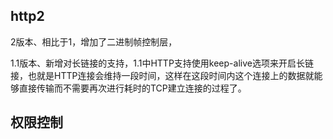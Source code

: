 ## http2

2版本、相比于1，增加了二进制帧控制层，

1.1版本、新增对长链接的支持，1.1中HTTP支持使用keep-alive选项来开启长链接，也就是HTTP连接会维持一段时间，这样在这段时间内这个连接上的数据就能够直接传输而不需要再次进行耗时的TCP建立连接的过程了。

## 权限控制

